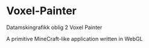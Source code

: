 # Voxel-Painter
Datamskingrafikk oblig 2 Voxel Painter

A primitive MineCraft-like application written in WebGL
